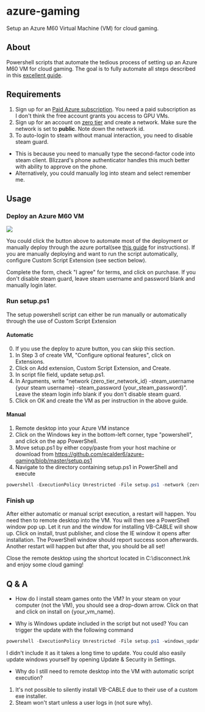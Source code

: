 # azure-gaming
Setup an Azure M60 Virtual Machine (VM) for cloud gaming.

## About
Powershell scripts that automate the tedious process of setting up an Azure M60 VM for cloud gaming. The goal is to fully automate all
steps described in this [excellent guide](https://lg.io/2016/10/12/cloudy-gamer-playing-overwatch-on-azures-new-monster-gpu-instances.html).

## Requirements
1. Sign up for an [Paid Azure subscription](https://azure.microsoft.com/en-us/pricing/purchase-options/). You need a paid subscription as I don't think the free account grants you access to GPU VMs.
2. Sign up for an account on [zero tier](https://www.zerotier.com/) and create a network. Make sure the network is set to **public**.
Note down the network id.
3. To auto-login to steam without manual interaction, you need to disable steam guard.
  * This is because you need to manually type the second-factor code into steam client. Blizzard's phone authenticator handles this much better with ability to approve on the phone.
  * Alternatively, you could manually log into steam and select remember me.

## Usage
### Deploy an Azure M60 VM
<a href="https://portal.azure.com/#create/Microsoft.Template/uri/https%3A%2F%2Fraw.githubusercontent.com%2Fecalder6%2Fazure-gaming%2Fmaster%2Fazuredeploy.json" target="_blank">
    <img src="http://azuredeploy.net/deploybutton.png"/>
</a>

You could click the button above to automate most of the deployment or manually deploy through the azure portal(see [this guide](https://lg.io/2016/10/12/cloudy-gamer-playing-overwatch-on-azures-new-monster-gpu-instances.html) for instructions). If you are manually deploying and want to run the script automatically, configure Custom Script Extension (see section below).

Complete the form, check "I agree" for terms, and click on purchase. If you don't disable steam guard, leave steam username and password blank and manually login later.

### Run setup.ps1
The setup powershell script can either be run manually or automatically through the use of Custom Script Extension
#### Automatic
0. If you use the deploy to azure button, you can skip this section.
1. In Step 3 of create VM, "Configure optional features", click on Extensions.
2. Click on Add extension, Custom Script Extension, and Create.
3. In script file field, update setup.ps1.
4. In Arguments, write "network {zero_tier_network_id} -steam_username {your steam username} -steam_password {your_steam_password}". Leave the steam login info blank if you don't disable steam guard.
5. Click on OK and create the VM as per instruction in the above guide.

#### Manual
1. Remote desktop into your Azure VM instance
2. Click on the Windows key in the bottom-left corner, type "powershell", and click on the app PowerShell.
3. Move setup.ps1 by either copy/paste from your host machine or download from https://github.com/ecalder6/azure-gaming/blob/master/setup.ps1
4. Navigate to the directory containing setup.ps1 in PowerShell and execute
```powershell
powershell -ExecutionPolicy Unrestricted -File setup.ps1 -network {zero_tier_network_id} -steam_username {your steam username} -steam_password {your_steam_password} -manual_install
```

### Finish up
After either automatic or manual script execution, a restart will happen. 
You need then to remote desktop into the VM. You will then see a PowerShell window pop up. Let it run and the window for installing VB-CABLE will show up.
Click on install, trust publisher, and close the IE window it opens after installation. The PowerShell window should report success soon afterwards. 
Another restart will happen but after that, you should be all set!

Close the remote desktop using the shortcut located in C:\disconnect.lnk and enjoy some cloud gaming!


## Q & A
* How do I install steam games onto the VM?
In your steam on your computer (not the VM), you should see a drop-down arrow. Click on that and click on install on {your_vm_name}.

* Why is Windows update included in the script but not used?
You can trigger the update with the following command
```powershell
powershell -ExecutionPolicy Unrestricted -File setup.ps1 -windows_update
```

I didn't include it as it takes a long time to update. You could also easily update windows yourself by opening Update & Security in Settings.

* Why do I still need to remote desktop into the VM with automatic script execution?
1. It's not possible to silently install VB-CABLE due to their use of a custom exe installer.
2. Steam won't start unless a user logs in (not sure why).